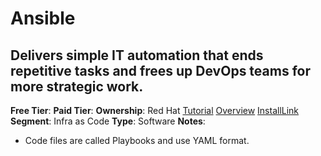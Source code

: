 # Ansible

## Delivers simple IT automation that ends repetitive tasks and frees up DevOps teams for more strategic work.

**Free Tier**: 
**Paid Tier**: 
**Ownership**: Red Hat
[Tutorial](https://codingbee.net/ansible/ansible-a-hello-world-playbook)
[Overview](https://www.ansible.com/overview/how-ansible-works?hsLang=en-us)
[InstallLink](https://docs.ansible.com/ansible/latest/installation_guide/index.html)
**Segment**: Infra as Code
**Type**: Software
**Notes**:

- Code files are called Playbooks and use YAML format.

